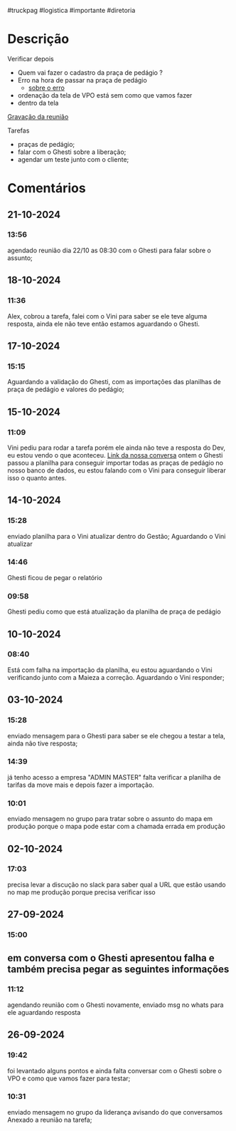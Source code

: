 #truckpag #logistica #importante #diretoria 
# Descrição
Verificar depois
- Quem vai fazer o cadastro da praça de pedágio ?
- Erro na hora de passar na praça de pedágio
	- [sobre o erro](https://truckpag.slack.com/archives/C047MBCSK63/p1725656837322289?thread_ts=1721147396.393929&cid=C047MBCSK63)
- ordenação da tela de VPO está sem como que vamos fazer 
- dentro da tela 

[Gravação da reunião](https://app.read.ai/analytics/meetings/01J8Q6DCBT1QJ4534VS1DVX5FQ?utm_source=sendgrid&utm_medium=email&utm_campaign=pcp_meeting_recap&utm_content=view_report)

Tarefas 
- praças de pedágio; 
- falar com o Ghesti sobre a liberação; 
- agendar um teste junto com o cliente; 
# Comentários
## 21-10-2024
### 13:56
agendado reunião dia 22/10 as 08:30 com o Ghesti para falar sobre o assunto; 
## 18-10-2024
### 11:36
Alex, cobrou a tarefa, falei com o Vini para saber se ele teve alguma resposta, ainda ele não teve então estamos aguardando o Ghesti. 
## 17-10-2024
### 15:15
Aguardando a validação do Ghesti, com as importações das planilhas de praça de pedágio e valores do pedágio; 
## 15-10-2024
### 11:09
Vini pediu para rodar a tarefa porém ele ainda não teve a resposta do Dev, eu estou vendo o que aconteceu. 
[Link da nossa conversa](https://truckpag.slack.com/archives/C07PRKVD23E/p1728929752575039)
ontem o Ghesti passou a planilha para conseguir importar todas as praças de pedágio no nosso banco de dados, eu estou falando com o Vini para conseguir liberar isso o quanto antes. 
## 14-10-2024
### 15:28
enviado planilha para o Vini atualizar dentro do Gestão; Aguardando o Vini atualizar
### 14:46
Ghesti ficou de pegar o relatório
### 09:58
Ghesti pediu como que está atualização da planilha de praça de pedágio
## 10-10-2024
### 08:40
Está com falha na importação da planilha, eu estou aguardando o Vini verificando junto com a Maieza a correção.
Aguardando o Vini responder;
## 03-10-2024
### 15:28
enviado mensagem para o Ghesti para saber se ele chegou a testar a tela, ainda não tive resposta; 
### 14:39 
já tenho acesso a empresa "ADMIN MASTER"
falta verificar a planilha de tarifas da move mais e depois fazer a importação. 
### 10:01
enviado mensagem no grupo para tratar sobre o assunto do mapa em produção porque o mapa pode estar com a chamada errada em produção
## 02-10-2024
### 17:03
precisa levar a discução no slack para saber qual a URL que estão usando no map me produção porque precisa verificar isso
## 27-09-2024
### 15:00
em conversa com o Ghesti apresentou falha e também precisa pegar as seguintes informações
- 
### 11:12
agendando reunião com o Ghesti novamente, enviado msg no whats para ele aguardando resposta 
## 26-09-2024
### 19:42
foi levantado alguns pontos e ainda falta conversar com o Ghesti sobre o VPO e como que vamos fazer para testar; 
### 10:31
enviado mensagem no grupo da liderança avisando do que conversamos
Anexado a reunião na tarefa; 

